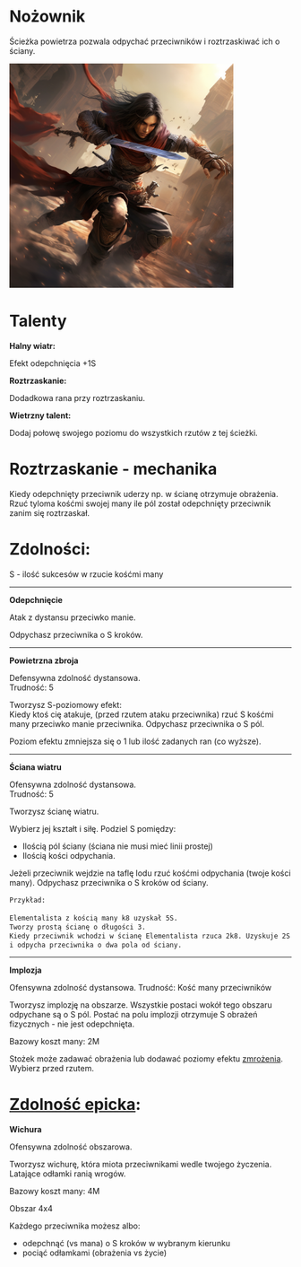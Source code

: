 # Nożownik

Ścieżka powietrza pozwala odpychać przeciwników i roztrzaskiwać ich o ściany.

<img src="imgs/nozownik.png" width="400">

# Talenty

**Halny wiatr:**

Efekt odepchnięcia +1S

**Roztrzaskanie:**

Dodadkowa rana przy roztrzaskaniu.

**Wietrzny talent:**

Dodaj połowę swojego poziomu do wszystkich rzutów z tej ścieżki.

# Roztrzaskanie - mechanika

Kiedy odepchnięty przeciwnik uderzy np. w ścianę otrzymuje obrażenia.\
Rzuć tyloma kośćmi swojej many ile pól został odepchnięty przeciwnik zanim się roztrzaskał.

# Zdolności:

S - ilość sukcesów w rzucie kośćmi many

___

**Odepchnięcie**

Atak z dystansu przeciwko manie.

Odpychasz przeciwnika o S kroków.
___
**Powietrzna zbroja**

Defensywna zdolność dystansowa.\
Trudność: 5

Tworzysz S-poziomowy efekt:\
Kiedy ktoś cię atakuje, (przed rzutem ataku przeciwnika) rzuć S kośćmi many przeciwko manie przeciwnika. Odpychasz przeciwnika o S pól.

Poziom efektu zmniejsza się o 1 lub ilość zadanych ran (co wyższe).
___
**Ściana wiatru**

Ofensywna zdolność dystansowa.\
Trudność: 5

Tworzysz ścianę wiatru.

Wybierz jej kształt i siłę.
Podziel S pomiędzy:
* Ilością pól ściany (ściana nie musi mieć linii prostej)
* Ilością kości odpychania.

Jeżeli przeciwnik wejdzie na taflę lodu rzuć kośćmi odpychania (twoje kości many). Odpychasz przeciwnika o S kroków od ściany.

```
Przykład:

Elementalista z kością many k8 uzyskał 5S.
Tworzy prostą ścianę o długości 3.
Kiedy przeciwnik wchodzi w ścianę Elementalista rzuca 2k8. Uzyskuje 2S i odpycha przeciwnika o dwa pola od ściany.

```
___
**Implozja**

Ofensywna zdolność dystansowa.
Trudność: Kość many przeciwników

Tworzysz implozję na obszarze. Wszystkie postaci wokół tego obszaru odpychane są o S pól. Postać na polu implozji otrzymuje S obrażeń fizycznych - nie jest odepchnięta.

Bazowy koszt many: 2M

Stożek może zadawać obrażenia lub dodawać poziomy efektu [zmrożenia](/docs/efekty/zmrozenie.md).
Wybierz przed rzutem.

# [Zdolność epicka](/docs/zdolnosc-epicka.md):

**Wichura**

Ofensywna zdolność obszarowa.

Tworzysz wichurę, która miota przeciwnikami wedle twojego życzenia.\
Latające odłamki ranią wrogów.

Bazowy koszt many: 4M

Obszar 4x4

Każdego przeciwnika możesz albo:
* odepchnąć (vs mana) o S kroków w wybranym kierunku
* pociąć odłamkami (obrażenia vs życie)
